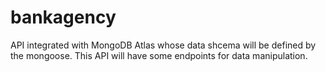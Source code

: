 # bankagency
API integrated with MongoDB Atlas whose data shcema will be defined by the mongoose. This API will have some endpoints for data manipulation.
